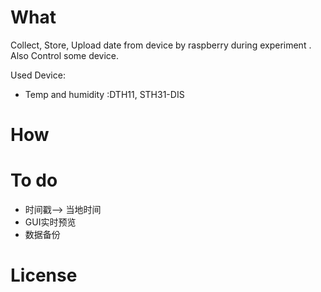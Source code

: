 # What
Collect, Store, Upload date from device by raspberry during experiment . Also Control some device.

Used Device:
* Temp and humidity :DTH11, STH31-DIS


# How

# To do
+ 时间戳--> 当地时间
+ GUI实时预览
+ 数据备份

# License
